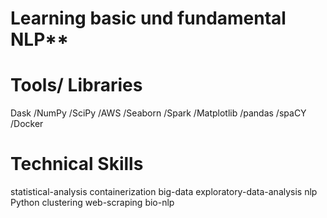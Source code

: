 # Learning basic und fundamental NLP**


# Tools/ Libraries
Dask
/NumPy
/SciPy
/AWS
/Seaborn
/Spark
/Matplotlib
/pandas
/spaCY
/Docker


# Technical Skills
statistical-analysis
containerization
big-data
exploratory-data-analysis
nlp
Python
clustering
web-scraping
bio-nlp

